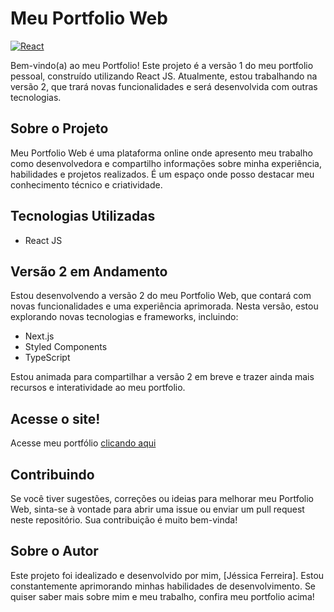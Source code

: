 # Meu Portfolio Web
 
[![React](https://img.shields.io/badge/React-17.0.2-blue)](https://reactjs.org/)

Bem-vindo(a) ao meu Portfolio! Este projeto é a versão 1 do meu portfolio pessoal, construído utilizando React JS. Atualmente, estou trabalhando na versão 2, que trará novas funcionalidades e será desenvolvida com outras tecnologias.

## Sobre o Projeto

Meu Portfolio Web é uma plataforma online onde apresento meu trabalho como desenvolvedora e compartilho informações sobre minha experiência, habilidades e projetos realizados. É um espaço onde posso destacar meu conhecimento técnico e criatividade.

## Tecnologias Utilizadas

- React JS

## Versão 2 em Andamento

Estou desenvolvendo a versão 2 do meu Portfolio Web, que contará com novas funcionalidades e uma experiência aprimorada. Nesta versão, estou explorando novas tecnologias e frameworks, incluindo:

- Next.js
- Styled Components
- TypeScript

Estou animada para compartilhar a versão 2 em breve e trazer ainda mais recursos e interatividade ao meu portfolio.

## Acesse o site!
Acesse meu portfólio [clicando aqui](https://arts-jessica-ferreira.vercel.app/)

## Contribuindo

Se você tiver sugestões, correções ou ideias para melhorar meu Portfolio Web, sinta-se à vontade para abrir uma issue ou enviar um pull request neste repositório. Sua contribuição é muito bem-vinda!

## Sobre o Autor

Este projeto foi idealizado e desenvolvido por mim, [Jéssica Ferreira]. Estou constantemente aprimorando minhas habilidades de desenvolvimento. Se quiser saber mais sobre mim e meu trabalho, confira meu portfolio acima!

